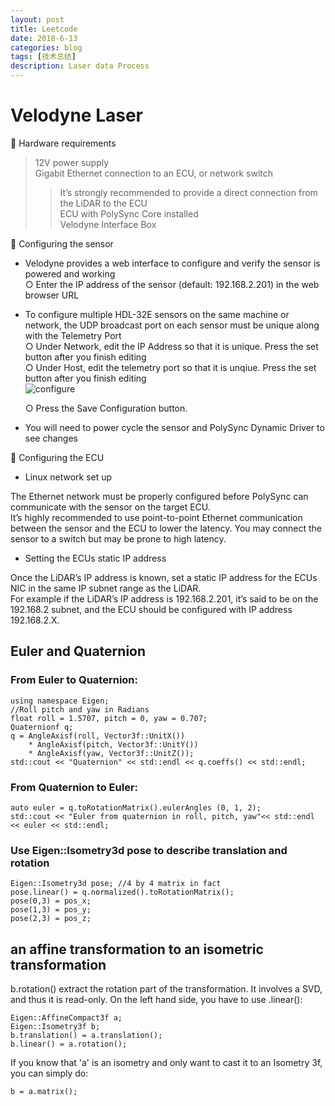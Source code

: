 ```yaml
---
layout: post
title: Leetcode
date: 2018-6-13
categories: blog
tags: [技术总结]
description: Laser data Process
---
```


# Velodyne Laser

:octopus: Hardware requirements  
> 12V power supply  
> Gigabit Ethernet connection to an ECU, or network switch  
>> It’s strongly recommended to provide a direct connection from the LiDAR to the ECU  
> ECU with PolySync Core installed  
> Velodyne Interface Box  

:camel: Configuring the sensor  
* Velodyne provides a web interface to configure and verify the sensor is powered and working  
    ○ Enter the IP address of the sensor (default: 192.168.2.201) in the web browser URL

* To configure multiple HDL-32E sensors on the same machine or network, the UDP broadcast port on each sensor must be unique along with the Telemetry Port  
    ○ Under Network, edit the IP Address so that it is unique. Press the set button after you finish editing  
    ○ Under Host, edit the telemetry port so that it is unqiue. Press the set button after you finish editing  
  ![configure](http://docs.polysync.io/images/velodyne_web_interface_2.png)
    
    ○ Press the Save Configuration button.  
* You will need to power cycle the sensor and PolySync Dynamic Driver to see changes

:dog: Configuring the ECU

* Linux network set up

The Ethernet network must be properly configured before PolySync can communicate with the sensor on the target ECU.  
It’s highly recommended to use point-to-point Ethernet communication between the sensor and the ECU to lower the latency. You may connect the sensor to a switch but may be prone to high latency.  

* Setting the ECUs static IP address

Once the LiDAR’s IP address is known, set a static IP address for the ECUs NIC in the same IP subnet range as the LiDAR.  
For example if the LiDAR’s IP address is 192.168.2.201, it’s said to be on the 192.168.2 subnet, and the ECU should be configured with IP address 192.168.2.X.  


## Euler and Quaternion

### From Euler to Quaternion:

```
using namespace Eigen;
//Roll pitch and yaw in Radians
float roll = 1.5707, pitch = 0, yaw = 0.707;    
Quaternionf q;
q = AngleAxisf(roll, Vector3f::UnitX())
    * AngleAxisf(pitch, Vector3f::UnitY())
    * AngleAxisf(yaw, Vector3f::UnitZ());
std::cout << "Quaternion" << std::endl << q.coeffs() << std::endl;
```

### From Quaternion to Euler:

```
auto euler = q.toRotationMatrix().eulerAngles (0, 1, 2);
std::cout << "Euler from quaternion in roll, pitch, yaw"<< std::endl << euler << std::endl;
```

### Use Eigen::Isometry3d pose to describe translation and rotation

```
Eigen::Isometry3d pose; //4 by 4 matrix in fact
pose.linear() = q.normalized().toRotationMatrix();
pose(0,3) = pos_x;
pose(1,3) = pos_y;
pose(2,3) = pos_z;
```

## an affine transformation to an isometric transformation

b.rotation() extract the rotation part of the transformation. It involves a SVD, and thus it is read-only. On the left hand side, you have to use .linear():

```
Eigen::AffineCompact3f a;
Eigen::Isometry3f b;
b.translation() = a.translation();
b.linear() = a.rotation();
```

If you know that 'a' is an isometry and only want to cast it to an Isometry 3f, you can simply do:

```
b = a.matrix();
```
